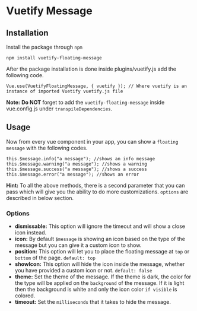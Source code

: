 # Vuetify Message
## Installation
Install the package through `npm`
```
npm install vuetify-floating-message
```
After the package installation is done inside plugins/vuetify.js add the following code. <br>

```
Vue.use(VuetifyFloatingMessage, { vuetify }); // Where vuetify is an instance of imported Vuetify vuetify.js file
```
**Note:** **Do NOT** forget to add the `vuetify-floating-message` inside vue.config.js under `transpileDependencies`.
## Usage
Now from every vue component in your app, you can show a `floating message` with the following codes.
```
this.$message.info("a message"); //shows an info message
this.$message.warning("a message"); //shows a warning
this.$message.success("a message"); //shows a success
this.$message.error("a message"); //shows an error
```
**Hint:** To all the above methods, there is a second parameter that you can pass which will give you the ability to do more customizations. `options` are described in below section.
### Options

* **dismissable:** This option will ignore the timeout and will show a close icon instead.
* **icon:** By default `$message` is showing an icon based on the type of the message but you can give it a custom icon to show.
* **position:** This option will let you to place the floating message at `top` or `bottom` of the page. `default: top`
* **showIcon:** This option will hide the icon inside the message, whether you have provided a custom icon or not. `default: false`
* **theme:** Set the theme of the message. If the theme is dark, the color for the type will be applied on the `background` of the message. If it is light then the background is white and only the icon color `if visible` is colored.
* **timeout:** Set the `milliseconds` that it takes to hide the message.